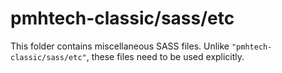 # pmhtech-classic/sass/etc

This folder contains miscellaneous SASS files. Unlike `"pmhtech-classic/sass/etc"`, these files
need to be used explicitly.
